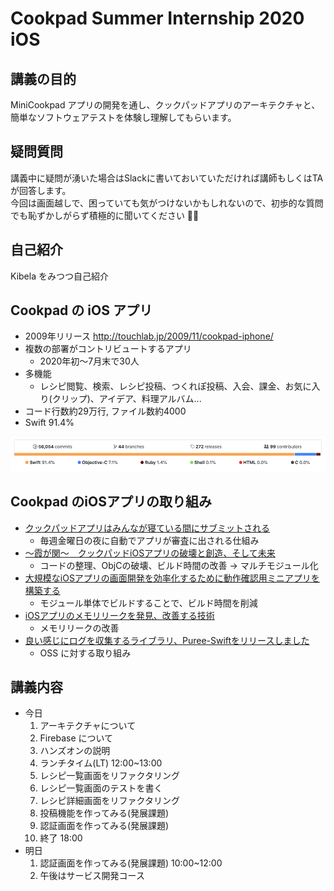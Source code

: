 # Cookpad Summer Internship 2020 iOS

## 講義の目的

MiniCookpad アプリの開発を通し、クックパッドアプリのアーキテクチャと、簡単なソフトウェアテストを体験し理解してもらいます。

## 疑問質問

講義中に疑問が湧いた場合はSlackに書いておいていただければ講師もしくはTAが回答します。  
今回は画面越しで、困っていても気がつけないかもしれないので、初歩的な質問でも恥ずかしがらず積極的に聞いてください 🙋‍♂️

## 自己紹介

Kibela をみつつ自己紹介

## Cookpad の iOS アプリ

- 2009年リリース http://touchlab.jp/2009/11/cookpad-iphone/
- 複数の部署がコントリビュートするアプリ
  - 2020年初〜7月末で30人
- 多機能
  - レシピ閲覧、検索、レシピ投稿、つくれぽ投稿、入会、課金、お気に入り(クリップ)、アイデア、料理アルバム...
- コード行数約29万行, ファイル数約4000
- Swift 91.4%

![](./Images/00_0.png)

## Cookpad のiOSアプリの取り組み

- [クックパッドアプリはみんなが寝ている間にサブミットされる](https://techlife.cookpad.com/entry/2018/09/14/090000)
  - 毎週金曜日の夜に自動でアプリが審査に出される仕組み
- [〜霞が関〜　クックパッドiOSアプリの破壊と創造、そして未来](https://techconf.cookpad.com/2019/kohki_miki.html)
  - コードの整理、ObjCの破壊、ビルド時間の改善 -> マルチモジュール化
- [大規模なiOSアプリの画面開発を効率化するために動作確認用ミニアプリを構築する](https://techlife.cookpad.com/entry/2020/08/05/090000)
  - モジュール単体でビルドすることで、ビルド時間を削減
- [iOSアプリのメモリリークを発見、改善する技術](https://techlife.cookpad.com/entry/2020/03/03/115000)
  - メモリリークの改善
- [良い感じにログを収集するライブラリ、Puree\-Swiftをリリースしました](https://techlife.cookpad.com/entry/2018/02/28/113000)
  - OSS に対する取り組み

## 講義内容

* 今日
  1. アーキテクチャについて
  3. Firebase について
  2. ハンズオンの説明
  3. ランチタイム(LT) 12:00~13:00 
  3. レシピ一覧画面をリファクタリング
  4. レシピ一覧画面のテストを書く
  3. レシピ詳細画面をリファクタリング
  5. 投稿機能を作ってみる(発展課題)
  4. 認証画面を作ってみる(発展課題)
  5. 終了 18:00
* 明日
  1. 認証画面を作ってみる(発展課題) 10:00~12:00
  2. 午後はサービス開発コース
